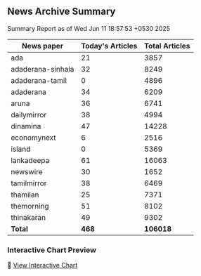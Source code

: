 <!-- @format -->

## News Archive Summary

Summary Report as of Wed Jun 11 18:57:53 +0530 2025

| News paper         | Today's Articles | Total Articles |
|--------------------|------------------|----------------|
| ada               | 21          | 3857        |
| adaderana-sinhala               | 32          | 8249        |
| adaderana-tamil               | 0          | 4896        |
| adaderana               | 34          | 6209        |
| aruna               | 36          | 6741        |
| dailymirror               | 38          | 4994        |
| dinamina               | 47          | 14228        |
| economynext               | 6          | 2516        |
| island               | 0          | 5369        |
| lankadeepa               | 61          | 16063        |
| newswire               | 30          | 1652        |
| tamilmirror               | 38          | 6469        |
| thamilan               | 25          | 7371        |
| themorning               | 51          | 8102        |
| thinakaran               | 49          | 9302        |
| **Total**          | **468**      | **106018** |

### Interactive Chart Preview
🔗 [View Interactive Chart](https://itscharukadeshan.github.io/sl_news_archive_data/news_chart_by_newspaper.html)

